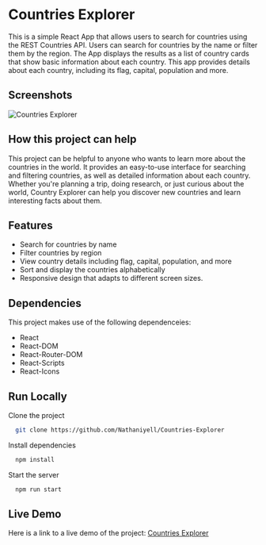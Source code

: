 # Countries Explorer

This is a simple React App that allows users to search for countries using the REST Countries API. Users can search for countries by the name or filter them by the region. The App displays the results as a list of country cards that show basic information about each country. This app provides details about each country, including its flag, capital, population and more.

## Screenshots

![Countries Explorer](https://www.linkpicture.com/q/country-explorer.png)

## How this project can help
This project can be helpful to anyone who wants to learn more about the countries in the world. It provides an easy-to-use interface for searching and filtering countries, as well as detailed information about each country. Whether you're planning a trip, doing research, or just curious about the world, Country Explorer can help you discover new countries and learn interesting facts about them.

## Features

- Search for countries by name  
- Filter countries by region
- View country details including flag, capital, population, and more
- Sort and display the countries alphabetically
- Responsive design that adapts to different screen sizes.


## Dependencies
This project makes use of the following dependenceies:
- React
- React-DOM
- React-Router-DOM
- React-Scripts
- React-Icons

## Run Locally

Clone the project

```bash
  git clone https://github.com/Nathaniyell/Countries-Explorer
```

Install dependencies

```bash
  npm install
```

Start the server

```bash
  npm run start
```

## Live Demo

Here is a link to a live demo of the project: [Countries Explorer](https://rest-countries.nathanielessien.repl.co)

